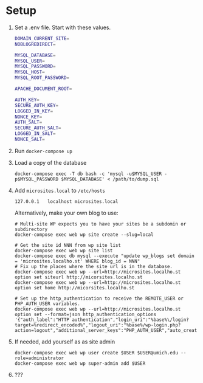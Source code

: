# Setup

1.  Set a .env file.  Start with these values.

    ```bash
    DOMAIN_CURRENT_SITE=
    NOBLOGREDIRECT=

    MYSQL_DATABASE=
    MYSQL_USER=
    MYSQL_PASSWORD=
    MYSQL_HOST=
    MYSQL_ROOT_PASSWORD=

    APACHE_DOCUMENT_ROOT=

    AUTH_KEY=
    SECURE_AUTH_KEY=
    LOGGED_IN_KEY=
    NONCE_KEY=
    AUTH_SALT=
    SECURE_AUTH_SALT=
    LOGGED_IN_SALT=
    NONCE_SALT=
    ```

2.  Run `docker-compose up`

3.  Load a copy of the database 

    ```
    docker-compose exec -T db bash -c 'mysql -u$MYSQL_USER -p$MYSQL_PASSWORD $MYSQL_DATABASE' < /path/to/dump.sql
    ```

4.  Add `microsites.local` to `/etc/hosts`

    ```
    127.0.0.1	localhost microsites.local
    ```

    Alternatively, make your own blog to use:

    ```
    # Multi-site WP expects you to have your sites be a subdomin or subdirectory
    docker-compose exec web wp site create --slug=local

    # Get the site id NNN from wp site list
    docker-compose exec web wp site list
    docker-compose exec db mysql --execute "update wp_blogs set domain = 'microsites.localho.st' WHERE blog_id = NNN"
    # Fix up the places where the site url is in the database.
    docker-compose exec web wp --url=http://microsites.localho.st option set siteurl http://micorsites.localho.st
    docker-compose exec web wp --url=http://microsites.localho.st option set home http://micorsites.localho.st

    # Set up the http_authentication to receive the REMOTE_USER or PHP_AUTH_USER variables.
    docker-compose exec web wp --url=http://microsites.localho.st option set --format=json http_authentication_options '{"auth_label":"HTTP authentication","login_uri":"%base%\/login?target=%redirect_encoded%","logout_uri":"%base%/wp-login.php?action=logout","additional_server_keys":"PHP_AUTH_USER","auto_create_user":true,"auto_create_email_domain":"umich.edu","db_version":2,"allow_wp_auth":false}'
    ```

5.  If needed, add yourself as as site admin

    ```
    docker-compose exec web wp user create $USER $USER@umich.edu --role=administrator
    docker-compose exec web wp super-admin add $USER
    ```

6.  ???
